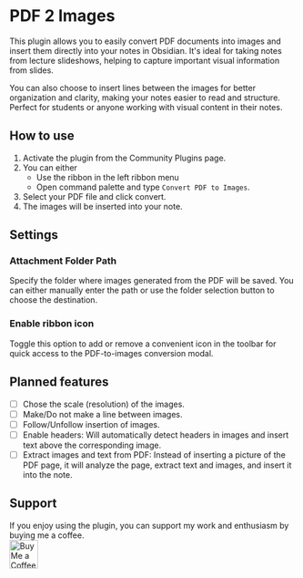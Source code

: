 # PDF 2 Images
This plugin allows you to easily convert PDF documents into images and insert them directly into your notes in Obsidian. It's ideal for taking notes from lecture slideshows, helping to capture important visual information from slides.

You can also choose to insert lines between the images for better organization and clarity, making your notes easier to read and structure. Perfect for students or anyone working with visual content in their notes.

## How to use
1. Activate the plugin from the Community Plugins page.
2. You can either
	- Use the ribbon in the left ribbon menu
 	- Open command palette and type `Convert PDF to Images`.
3. Select your PDF file and click convert.
4. The images will be inserted into your note.

## Settings
### Attachment Folder Path
Specify the folder where images generated from the PDF will be saved. You can either manually enter the path or use the folder selection button to choose the destination.

### Enable ribbon icon
Toggle this option to add or remove a convenient icon in the toolbar for quick access to the PDF-to-images conversion modal.

## Planned features
- [ ] Chose the scale (resolution) of the images.
- [ ] Make/Do not make a line between images.
- [ ] Follow/Unfollow insertion of images.
- [ ] Enable headers: Will automatically detect headers in images and insert text above the corresponding image.
- [ ] Extract images and text from PDF: Instead of inserting a picture of the PDF page, it will analyze the page, extract text and images, and insert it into the note.

## Support
If you enjoy using the plugin, you can support my work and enthusiasm by buying me a coffee.<br>
<a href='https://ko-fi.com/Q5Q814LKGT' target='_blank'><img height='50' style='border:0px;height:50px;' src='https://storage.ko-fi.com/cdn/kofi3.png?v=3' border='0' alt='Buy Me a Coffee at ko-fi.com' /></a>

